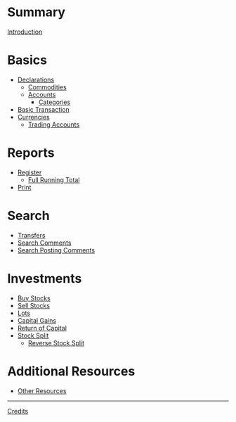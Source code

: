 # Summary

[Introduction](introduction.md)

# Basics

- [Declarations]()
  - [Commodities]()
  - [Accounts]()
    - [Categories](categories.md)
- [Basic Transaction]()
- [Currencies]()
  - [Trading Accounts]()

# Reports

- [Register](register-reports.md)
  - [Full Running Total](reg-full-running-total.md)
- [Print](print-reports.md)

# Search

- [Transfers](search-transfers.md)
- [Search Comments](search-comments.md)
- [Search Posting Comments](search-posting-comments.md)

# Investments

- [Buy Stocks]()
- [Sell Stocks]()
- [Lots](lots.md)
- [Capital Gains]()
- [Return of Capital](return-of-capital.md)
- [Stock Split]()
  - [Reverse Stock Split](reverse-stock-split.md)

# Additional Resources

- [Other Resources](other-resources.md)

---

[Credits]()
